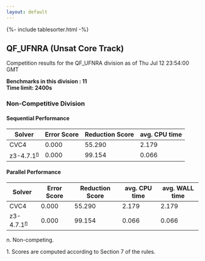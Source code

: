 ```yaml
---
layout: default
---
```

{%- include tablesorter.html -%}

##  QF_UFNRA (Unsat Core Track)

Competition results for the QF_UFNRA division as of Thu Jul 12 23:54:00 GMT

**Benchmarks in this division : 11  
Time limit: 2400s** 

###  Non-Competitive Division 
#### Sequential Performance

<table id="sequential" class="result sorted">
<thead><tr class="center">
  <th>Solver</th>
  <th>Error Score</th>
  <th>Reduction Score</th>
  <th>avg. CPU time</th>
</tr></thead><tr>
<td>CVC4</td>
<td>0.000</td><td>55.290</td><td>2.179</td></tr><tr>
<td>z3-4.7.1<SUP><a href="#fn">n</a></SUP></td>
<td>0.000</td><td>99.154</td><td>0.066</td></tr></table>

#### Parallel Performance

<table id="parallel" class="result sorted">
<thead><tr class="center">
  <th>Solver</th>
  <th>Error Score</th>
  <th>Reduction Score</th>
  <th>avg. CPU time</th>
  <th>avg. WALL time</th>
</tr></thead><tr>
<td>CVC4</td>
<td>0.000</td><td>55.290</td><td>2.179</td><td>2.179</td></tr><tr>
<td>z3-4.7.1<SUP><a href="#fn">n</a></SUP></td>
<td>0.000</td><td>99.154</td><td>0.066</td><td>0.066</td></tr></table>
 <span id="fn"> n. Non-competing. </span>

 <span id="fn1"> 1. Scores are computed according to Section 7 of the rules. </span>


